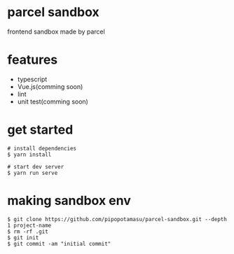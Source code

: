 # parcel sandbox
frontend sandbox made by parcel

# features
- typescript
- Vue.js(comming soon)
- lint
- unit test(comming soon)

# get started
```
# install dependencies
$ yarn install

# start dev server
$ yarn run serve
```

# making sandbox env
```
$ git clone https://github.com/pipopotamasu/parcel-sandbox.git --depth 1 project-name
$ rm -rf .git
$ git init
$ git commit -am "initial commit"
```